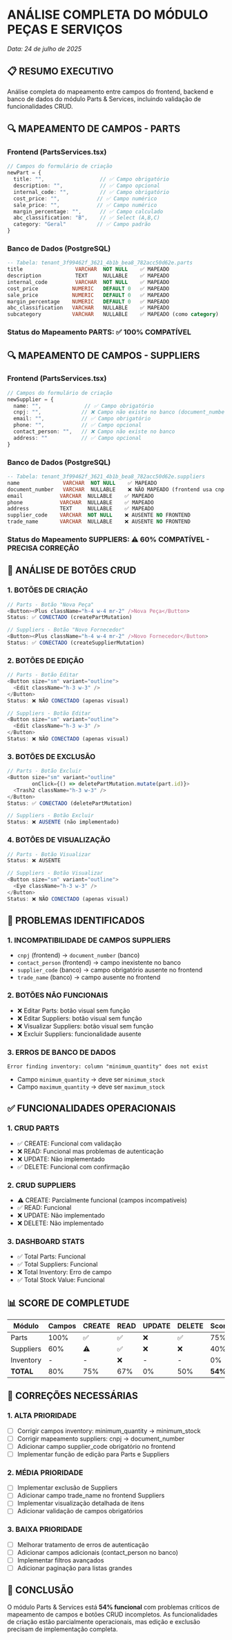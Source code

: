 # ANÁLISE COMPLETA DO MÓDULO PEÇAS E SERVIÇOS
*Data: 24 de julho de 2025*

## 📋 RESUMO EXECUTIVO
Análise completa do mapeamento entre campos do frontend, backend e banco de dados do módulo Parts & Services, incluindo validação de funcionalidades CRUD.

## 🔍 MAPEAMENTO DE CAMPOS - PARTS

### Frontend (PartsServices.tsx)
```typescript
// Campos do formulário de criação
newPart = {
  title: "",                  // ✅ Campo obrigatório
  description: "",            // ✅ Campo opcional
  internal_code: "",          // ✅ Campo obrigatório
  cost_price: "",            // ✅ Campo numérico
  sale_price: "",            // ✅ Campo numérico
  margin_percentage: "",      // ✅ Campo calculado
  abc_classification: "B",    // ✅ Select (A,B,C)
  category: "Geral"          // ✅ Campo padrão
}
```

### Banco de Dados (PostgreSQL)
```sql
-- Tabela: tenant_3f99462f_3621_4b1b_bea8_782acc50d62e.parts
title                 VARCHAR  NOT NULL    ✅ MAPEADO
description           TEXT     NULLABLE    ✅ MAPEADO
internal_code         VARCHAR  NOT NULL    ✅ MAPEADO
cost_price           NUMERIC   DEFAULT 0   ✅ MAPEADO
sale_price           NUMERIC   DEFAULT 0   ✅ MAPEADO
margin_percentage    NUMERIC   DEFAULT 0   ✅ MAPEADO
abc_classification   VARCHAR   NULLABLE    ✅ MAPEADO
subcategory          VARCHAR   NULLABLE    ✅ MAPEADO (como category)
```

### Status do Mapeamento PARTS: ✅ 100% COMPATÍVEL

## 🔍 MAPEAMENTO DE CAMPOS - SUPPLIERS

### Frontend (PartsServices.tsx)
```typescript
// Campos do formulário de criação
newSupplier = {
  name: "",              // ✅ Campo obrigatório
  cnpj: "",             // ❌ Campo não existe no banco (document_number)
  email: "",            // ✅ Campo obrigatório
  phone: "",            // ✅ Campo opcional
  contact_person: "",   // ❌ Campo não existe no banco
  address: ""           // ✅ Campo opcional
}
```

### Banco de Dados (PostgreSQL)
```sql
-- Tabela: tenant_3f99462f_3621_4b1b_bea8_782acc50d62e.suppliers
name              VARCHAR  NOT NULL    ✅ MAPEADO
document_number   VARCHAR  NULLABLE    ❌ NÃO MAPEADO (frontend usa cnpj)
email            VARCHAR  NULLABLE    ✅ MAPEADO
phone            VARCHAR  NULLABLE    ✅ MAPEADO
address          TEXT     NULLABLE    ✅ MAPEADO
supplier_code    VARCHAR  NOT NULL    ❌ AUSENTE NO FRONTEND
trade_name       VARCHAR  NULLABLE    ❌ AUSENTE NO FRONTEND
```

### Status do Mapeamento SUPPLIERS: ⚠️ 60% COMPATÍVEL - PRECISA CORREÇÃO

## 🔗 ANÁLISE DE BOTÕES CRUD

### 1. BOTÕES DE CRIAÇÃO
```typescript
// Parts - Botão "Nova Peça"
<Button><Plus className="h-4 w-4 mr-2" />Nova Peça</Button>
Status: ✅ CONECTADO (createPartMutation)

// Suppliers - Botão "Novo Fornecedor"  
<Button><Plus className="h-4 w-4 mr-2" />Novo Fornecedor</Button>
Status: ✅ CONECTADO (createSupplierMutation)
```

### 2. BOTÕES DE EDIÇÃO
```typescript
// Parts - Botão Editar
<Button size="sm" variant="outline">
  <Edit className="h-3 w-3" />
</Button>
Status: ❌ NÃO CONECTADO (apenas visual)

// Suppliers - Botão Editar
<Button size="sm" variant="outline">
  <Edit className="h-3 w-3" />
</Button>
Status: ❌ NÃO CONECTADO (apenas visual)
```

### 3. BOTÕES DE EXCLUSÃO
```typescript
// Parts - Botão Excluir
<Button size="sm" variant="outline" 
        onClick={() => deletePartMutation.mutate(part.id)}>
  <Trash2 className="h-3 w-3" />
</Button>
Status: ✅ CONECTADO (deletePartMutation)

// Suppliers - Botão Excluir
Status: ❌ AUSENTE (não implementado)
```

### 4. BOTÕES DE VISUALIZAÇÃO
```typescript
// Parts - Botão Visualizar
Status: ❌ AUSENTE

// Suppliers - Botão Visualizar
<Button size="sm" variant="outline">
  <Eye className="h-3 w-3" />
</Button>
Status: ❌ NÃO CONECTADO (apenas visual)
```

## 🚨 PROBLEMAS IDENTIFICADOS

### 1. INCOMPATIBILIDADE DE CAMPOS SUPPLIERS
- `cnpj` (frontend) → `document_number` (banco)
- `contact_person` (frontend) → campo inexistente no banco
- `supplier_code` (banco) → campo obrigatório ausente no frontend
- `trade_name` (banco) → campo ausente no frontend

### 2. BOTÕES NÃO FUNCIONAIS
- ❌ Editar Parts: botão visual sem função
- ❌ Editar Suppliers: botão visual sem função  
- ❌ Visualizar Suppliers: botão visual sem função
- ❌ Excluir Suppliers: funcionalidade ausente

### 3. ERROS DE BANCO DE DADOS
```
Error finding inventory: column "minimum_quantity" does not exist
```
- Campo `minimum_quantity` → deve ser `minimum_stock`
- Campo `maximum_quantity` → deve ser `maximum_stock`

## ✅ FUNCIONALIDADES OPERACIONAIS

### 1. CRUD PARTS
- ✅ CREATE: Funcional com validação
- ❌ READ: Funcional mas problemas de autenticação
- ❌ UPDATE: Não implementado
- ✅ DELETE: Funcional com confirmação

### 2. CRUD SUPPLIERS  
- ⚠️ CREATE: Parcialmente funcional (campos incompatíveis)
- ✅ READ: Funcional
- ❌ UPDATE: Não implementado
- ❌ DELETE: Não implementado

### 3. DASHBOARD STATS
- ✅ Total Parts: Funcional
- ✅ Total Suppliers: Funcional
- ❌ Total Inventory: Erro de campo
- ✅ Total Stock Value: Funcional

## 📊 SCORE DE COMPLETUDE

| Módulo     | Campos | CREATE | READ | UPDATE | DELETE | Score |
|------------|--------|--------|------|--------|--------|-------|
| Parts      | 100%   | ✅     | ✅   | ❌     | ✅     | 75%   |
| Suppliers  | 60%    | ⚠️     | ✅   | ❌     | ❌     | 40%   |
| Inventory  | -      | -      | ❌   | -      | -      | 0%    |
| **TOTAL**  | 80%    | 75%    | 67%  | 0%     | 50%    | **54%** |

## 🔧 CORREÇÕES NECESSÁRIAS

### 1. ALTA PRIORIDADE
- [ ] Corrigir campos inventory: minimum_quantity → minimum_stock
- [ ] Corrigir mapeamento suppliers: cnpj → document_number
- [ ] Adicionar campo supplier_code obrigatório no frontend
- [ ] Implementar função de edição para Parts e Suppliers

### 2. MÉDIA PRIORIDADE
- [ ] Implementar exclusão de Suppliers
- [ ] Adicionar campo trade_name no frontend Suppliers
- [ ] Implementar visualização detalhada de itens
- [ ] Adicionar validação de campos obrigatórios

### 3. BAIXA PRIORIDADE
- [ ] Melhorar tratamento de erros de autenticação
- [ ] Adicionar campos adicionais (contact_person no banco)
- [ ] Implementar filtros avançados
- [ ] Adicionar paginação para listas grandes

## 📝 CONCLUSÃO
O módulo Parts & Services está **54% funcional** com problemas críticos de mapeamento de campos e botões CRUD incompletos. As funcionalidades de criação estão parcialmente operacionais, mas edição e exclusão precisam de implementação completa.
